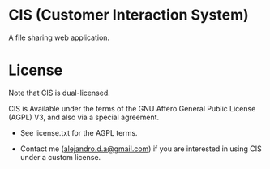 CIS (Customer Interaction System)
=================================

A file sharing web application.

License
=======

Note that CIS is dual-licensed.

CIS is Available under the terms of the GNU Affero General Public License (AGPL) V3, and also via a special
agreement.
 
 - See license.txt for the AGPL terms.
 
 - Contact me (alejandro.d.a@gmail.com) if you are interested in using CIS under a custom license.
